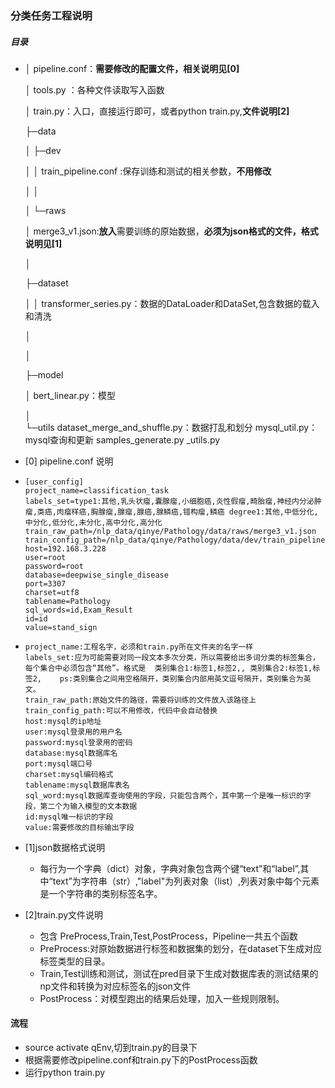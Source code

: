### 分类任务工程说明

##### 目录

+ │  pipeline.conf：**需要修改的配置文件，相关说明见[0]**

  │  tools.py ：各种文件读取写入函数
  
  │  train.py：入口，直接运行即可，或者python train.py,**文件说明[2]**
  

  ├─data
  
  │  ├─dev
  
  │  │      train_pipeline.conf :保存训练和测试的相关参数，**不用修改**
  
  │  │  
  
  │  └─raws
  
  │          merge3_v1.json:**放入**需要训练的原始数据，**必须为json格式的文件，格式说明见[1]**
  
  │        
  
  ├─dataset
  
  │  │  transformer_series.py：数据的DataLoader和DataSet,包含数据的载入和清洗
  
  │     
  
  │      
  
  ├─model
  
  │      bert_linear.py：模型
  
  │      
  └─utils
          dataset_merge_and_shuffle.py：数据打乱和划分
          mysql_util.py： mysql查询和更新
          samples_generate.py
          _utils.py

+  [0] pipeline.conf 说明

  + ```
    [user_config]
    project_name=classification_task
    labels_set=type1:其他,乳头状瘤,囊腺瘤,小细胞癌,炎性假瘤,畸胎瘤,神经内分泌肿瘤,类癌,肉瘤样癌,胸腺瘤,腺瘤,腺癌,腺鳞癌,错构瘤,鳞癌 degree1:其他,中低分化,中分化,低分化,未分化,高中分化,高分化
    train_raw_path=/nlp_data/qinye/Pathology/data/raws/merge3_v1.json
    train_config_path=/nlp_data/qinye/Pathology/data/dev/train_pipeline.conf
    host=192.168.3.228
    user=root
    password=root
    database=deepwise_single_disease
    port=3307
    charset=utf8
    tablename=Pathology
    sql_words=id,Exam_Result
    id=id
    value=stand_sign
    ```

  + ```
    project_name:工程名字，必须和train.py所在文件夹的名字一样
    labels_set:应为可能需要对同一段文本多次分类，所以需要给出多词分类的标签集合，每个集合中必须包含“其他”。格式是  类别集合1:标签1,标签2,, 类别集合2:标签1,标签2,    ps:类别集合之间用空格隔开，类别集合内部用英文逗号隔开，类别集合为英文。
    train_raw_path:原始文件的路径，需要将训练的文件放入该路径上
    train_config_path:可以不用修改，代码中会自动替换
    host:mysql的ip地址
    user:mysql登录用的用户名
    password:mysql登录用的密码
    database:mysql数据库名
    port:mysql端口号
    charset:mysql编码格式
    tablename:mysql数据库表名
    sql_word:mysql数据库查询使用的字段，只能包含两个，其中第一个是唯一标识的字段，第二个为输入模型的文本数据
    id:mysql唯一标识的字段
    value:需要修改的目标输出字段
    ```

+ [1]json数据格式说明

  + 每行为一个字典（dict）对象，字典对象包含两个键“text”和“label”,其中“text”为字符串（str）,"label"为列表对象（list）,列表对象中每个元素是一个字符串的类别标签名字。

+ [2]train.py文件说明

  + 包含 PreProcess,Train,Test,PostProcess，Pipeline一共五个函数
  + PreProcess:对原始数据进行标签和数据集的划分，在dataset下生成对应标签类型的目录。
  + Train,Test训练和测试，测试在pred目录下生成对数据库表的测试结果的np文件和转换为对应标签名的json文件
  + PostProcess：对模型跑出的结果后处理，加入一些规则限制。

#### 流程

+ source activate qEnv,切到train.py的目录下
+ 根据需要修改pipeline.conf和train.py下的PostProcess函数
+ 运行python train.py
